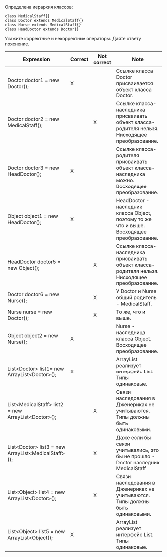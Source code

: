 Определена иерархия классов:
```
class MedicalStaff{}
class Doctor extends MedicalStaff{}
class Nurse extends MedicalStaff{}
class HeadDoctor extends Doctor{}
```
Укажите корректные и некорректные операторы. Дайте ответу пояснение.

 Expression                                             | Correct | Not correct | Note 
--------------------------------------------------------|---------|-------------|-------------------------------------------
Doctor doctor1 = new Doctor();                          | X       |             | Ссылке класса Doctor присваивается объект класса Doctor. 
Doctor doctor2 = new MedicalStaff();                    |         | X           | Ссылке класса-наследника присваивать объект класса-родителя нельзя. Нисходящее преобразование.           
Doctor doctor3 = new HeadDoctor();                      | X       |             | Ссылке класса-родителя присваивать объект класса-наследника можно. Восходящее преобразование.           
Object object1 = new HeadDoctor();                      | X       |             | HeadDoctor - наследник класса Object, поэтому то же что и выше. Восходящее преобразование.           
HeadDoctor doctor5 = new Object();                      |         | X           | Ссылке класса-наследника присваивать объект класса-родителя нельзя. Нисходящее преобразование.          
Doctor doctor6  = new Nurse();                          |         | X           | У Doctor и Nurse общий родитель - MedicalStaff.          
Nurse nurse = new Doctor();                             |         | X           | То же, что и выше.           
Object object2 = new Nurse();                           | X       |             | Nurse - наследница класса Object. Восходящее преобразование.
List\<Doctor> list1= new ArrayList\<Doctor>();          | X       |             | ArrayList реализует интерфейс List. Типы одинаковые.            
List\<MedicalStaff> list2 = new ArrayList\<Doctor>();   |         | X           | Связи наследования в Дженериках не учитываются. Типы должны быть одинаковыми.           
List\<Doctor> list3 = new ArrayList\<MedicalStaff>();   |         | X           | Даже если бы связи учитывались, это бы не прошло - Doctor наследник MedicalStaff           
List\<Object> list4 = new ArrayList\<Doctor>();         |         | X           | Связи наследования в Дженериках не учитываются. Типы должны быть одинаковыми.    
List\<Object> list5 = new ArrayList\<Object();          | X       |             | ArrayList реализует интерфейс List. Типы одинаковые.
